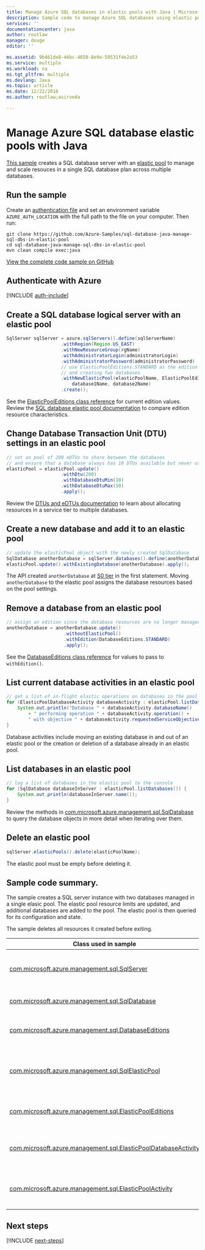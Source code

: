 ```yaml
---
title: Manage Azure SQL databases in elastic pools with Java | Microsoft Docs
description: Sample code to manage Azure SQL databases using elastic pools in your Java code
services: ''
documentationcenter: java
author: routlaw
manager: douge
editor: ''

ms.assetid: 9b461de8-46bc-4650-8e9e-59531f4e2a53
ms.service: multiple
ms.workload: na
ms.tgt_pltfrm: multiple
ms.devlang: Java
ms.topic: article
ms.date: 12/22/2016
ms.author: routlaw;asirveda

---
```


# Manage Azure SQL database elastic pools with Java

[This sample](https://github.com/Azure-Samples/sql-database-java-manage-sql-dbs-in-elastic-pool) creates a SQL database server with an [elastic pool](https://docs.microsoft.com/en-us/azure/sql-database/sql-database-elastic-pool) to manage and scale resouces in a single SQL database plan across multiple databases. 

## Run the sample

Create an [authentication file](https://github.com/Azure/azure-sdk-for-java/blob/master/AUTH.md) and set an environment variable `AZURE_AUTH_LOCATION` with the full path to the file on your computer. Then run:

```
git clone https://github.com/Azure-Samples/sql-database-java-manage-sql-dbs-in-elastic-pool
cd sql-database-java-manage-sql-dbs-in-elastic-pool
mvn clean compile exec:java
```

[View the complete code sample on GitHub](https://github.com/Azure-Samples/sql-database-java-manage-sql-dbs-in-elastic-pool)

## Authenticate with Azure

[!INCLUDE [auth-include](_shared/auth-include.md)]

## Create a  SQL database logical server with an elastic pool

```java
SqlServer sqlServer = azure.sqlServers().define(sqlServerName)
                    .withRegion(Region.US_EAST)
                    .withNewResourceGroup(rgName)
                    .withAdministratorLogin(administratorLogin)
                    .withAdministratorPassword(administratorPassword)
                    // use ElasticPoolEditions.STANDARD as the edition
                    // and creating two databases
                    .withNewElasticPool(elasticPoolName, ElasticPoolEditions.STANDARD, 
                        database1Name, database2Name)
                    .create();
```

See the [ElasticPoolEditions class reference](https://docs.microsoft.com/en-us/java/api/com.microsoft.azure.management.sql._elastic_pool_editions) for current edition values. Review the [SQL database elastic pool documentation](https://docs.microsoft.com/en-us/azure/sql-database/sql-database-elastic-pool) to compare edition resource characteristics. 

## Change Database Transaction Unit (DTU) settings in an elastic pool

```java
// set an pool of 200 eDTUs to share between the databases
// and ensure that a database always has 10 DTUs available but never uses more than 50
elasticPool = elasticPool.update()
                    .withDtu(200)
                    .withDatabaseDtuMin(10)
                    .withDatabaseDtuMax(50)
                    .apply();
```

Review the [DTUs and eDTUs documentation](https://docs.microsoft.com/en-us/azure/sql-database/sql-database-what-is-a-dtu) to learn about allocating resources in a service tier to multiple databases.

## Create a new database and add it to an elastic pool

```java
// update the elasticPool object with the newly created SqlDatabase
SqlDatabase anotherDatabase = sqlServer.databases().define(anotherDatabaseName).create();
elasticPool.update().withExistingDatabase(anotherDatabase).apply();            
```

The API created `anotherDatabase` at [S0 tier](https://docs.microsoft.com/en-us/azure/sql-database/sql-database-service-tiers) in the first statement. Moving `anotherDatabase` to the elastic pool assigns the database resources based on the pool settings.

## Remove a database from an elastic pool
```java
// assign an edition since the database resources are no longer managed in the pool 
anotherDatabase = anotherDatabase.update()
                     .withoutElasticPool()
                     .withEdition(DatabaseEditions.STANDARD)
                     .apply();
```

See the [DatabaseEditions class reference](https://docs.microsoft.com/en-us/java/api/com.microsoft.azure.management.sql._database_editions) for values to pass to `withEdition()`.

## List current database activities in an elastic pool
```java
// get a list of in-flight elastic operations on databases in the pool and log them 
for (ElasticPoolDatabaseActivity databaseActivity : elasticPool.listDatabaseActivities()) {
    System.out.println("Database " + databaseActivity.databaseName() 
        + " performing operation " + databaseActivity.operation() + 
        " with objective " + databaseActivity.requestedServiceObjective());
}
```

Database activities include moving an existing database in and out of an elastic pool or the creation or deletion of a database already in an elastic pool.


## List databases in an elastic pool
```java
// log a list of databases in the elastic pool to the console
for (SqlDatabase databaseInServer : elasticPool.listDatabases()) {
    System.out.println(databaseInServer.name());
}
```

Review the methods in [com.microsoft.azure.management.sql.SqlDatabase](https://docs.microsoft.com/en-us/java/api/com.microsoft.azure.management.sql._sql_database) to query the database objects in more detail when iterating over them.

## Delete an elastic pool
```java
sqlServer.elasticPools().delete(elasticPoolName);
```

The elastic pool must be empty before deleting it.

## Sample code summary.

The sample creates a SQL server instance with two databases managed in a single elasic pool. The elastic pool resource limits are updated, and additional databases are added to the pool. The elastic pool is then queried for its configuration and state. 

The sample deletes all resources it created before exiting.

| Class used in sample | Notes |
|-------|-------|
| [com.microsoft.azure.management.sql.SqlServer](https://docs.microsoft.com/en-us/java/api/com.microsoft.azure.management.sql._sql_server) | SQL Server instance in Azure created by `azure.sqlServers().define()...create()` fluent chain. Provides methods to create elastic pools and databases in the created instance. 
| [com.microsoft.azure.management.sql.SqlDatabase](https://docs.microsoft.com/en-us/java/api/com.microsoft.azure.management.sql._sql_database) | Client side object representing a SQL database. Created through `sqlServer().define()...create()`. 
| [com.microsoft.azure.management.sql.DatabaseEditions](https://docs.microsoft.com/en-us/java/api/com.microsoft.azure.management.sql._database_editions) | Constant static fields used to set database resources when creating a database outside of an elastic pool or when moving a database out of an elastic pool  
| [com.microsoft.azure.management.sql.SqlElasticPool](https://docs.microsoft.com/en-us/java/api/com.microsoft.azure.management.sql._sql_elastic_pool) | Created from the `withNewElasticPool()` section of the fluent chain that created the SqlServer in Azure. Provides methods to set resource limits for databases running in the elastic pool and for the elastic pool itself. 
| [com.microsoft.azure.management.sql.ElasticPoolEditions](https://docs.microsoft.com/en-us/java/api/com.microsoft.azure.management.sql._elastic_pool_editions) | Class of constant fields defining the resources available to an elastic pool. See [SQL database elastic pool documentation](https://docs.microsoft.com/en-us/azure/sql-database/sql-database-elastic-pool) for tier details. 
| [com.microsoft.azure.management.sql.ElasticPoolDatabaseActivity](https://docs.microsoft.com/en-us/java/api/com.microsoft.azure.management.sql._elastic_pool_database_activity) | Retreived from `SqlElasticPool.listDatabaseActivities()`. Each object of this type represents an activity performed on a database in the elastic pool.
| [com.microsoft.azure.management.sql.ElasticPoolActivity](https://docs.microsoft.com/en-us/java/api/com.microsoft.azure.management.sql._elastic_pool_activity) | Retrieved in a List from `SqlElasticPool.listActivities()`. Each of object in the list represents an activity performed on the elastic pool (not the databases in the elastic pool).

## Next steps

[!INCLUDE [next-steps](_shared/next-steps.md)]